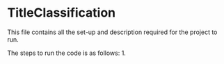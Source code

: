 # TitleClassification

This file contains all the set-up and description required for the project to run. 

The steps to run the code is as follows:
1.

